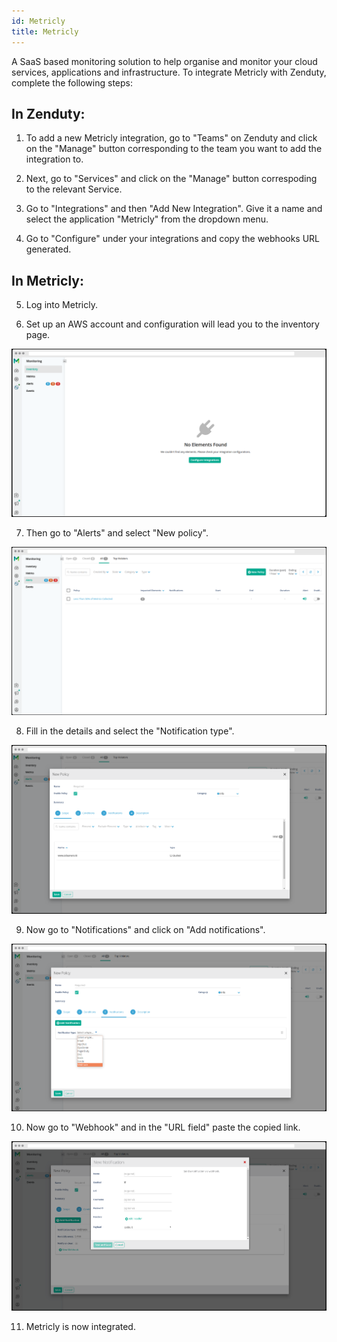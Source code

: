 ```yaml
---
id: Metricly
title: Metricly
---
```


A SaaS based monitoring solution to help organise and monitor your cloud services, applications and infrastructure. To integrate Metricly with Zenduty, complete the following steps:

## In Zenduty:

1. To add a new Metricly integration, go to "Teams" on Zenduty and click on the "Manage" button corresponding to the team you want to add the integration to.

2. Next, go to "Services" and click on the "Manage" button correspoding to the relevant Service.

3. Go to "Integrations" and then "Add New Integration". Give it a name and select the application "Metricly" from the dropdown menu.

4. Go to "Configure" under your integrations and copy the webhooks URL generated. 

## In Metricly:

5. Log into Metricly.

6. Set up an AWS account and configuration will lead you to the inventory page. 

![](/img/Integrations/Metricly/1.png)

7. Then go to "Alerts" and select "New policy".

![](/img/Integrations/Metricly/2.png)

8. Fill in the details and select the "Notification type".

![](/img/Integrations/Metricly/3.png)

9. Now go to "Notifications" and click on "Add notifications".

![](/img/Integrations/Metricly/4.png)

10. Now go to "Webhook" and in the "URL field" paste the copied link. 

![](/img/Integrations/Metricly/5.png)

11. Metricly is now integrated. 